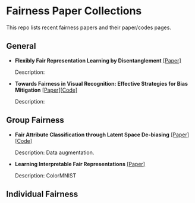 # Fairness Paper Collections
 This repo lists recent fairness papers and their paper/codes pages.



## General

- **Flexibly Fair Representation Learning by Disentanglement** [[Paper]](https://arxiv.org/pdf/1906.02589.pdf)<br>

  Description: 
  
  
  
- **Towards Fairness in Visual Recognition: Effective Strategies for Bias Mitigation** [[Paper]](https://arxiv.org/pdf/1911.11834.pdf)[[Code]](https://github.com/princetonvisualai/DomainBiasMitigation)<br>

  Description: 

  

## Group Fairness

- **Fair Attribute Classification through Latent Space De-biasing** [[Paper]](https://arxiv.org/pdf/2012.01469.pdf)[[Code]](https://github.com/princetonvisualai/gan-debiasing)<br>

  Description:  Data augmentation. 

- **Learning Interpretable Fair Representations** [[Paper]](https://www.researchgate.net/profile/Tianhao-Wang-15/publication/345829940_Learning_Interpretable_Fair_Representations/links/5faf66ef45851518fda2e34e/Learning-Interpretable-Fair-Representations.pdf)<br>

  Description:  ColorMNIST

##  Individual Fairness

